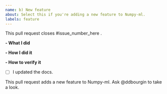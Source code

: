 ```yaml
---
name: b) New feature
about: Select this if you're adding a new feature to Numpy-ml.
labels: feature
---
```


<!--
Please make sure you've read and understood our contributing guidelines;
https://github.com/ddbourgin/numpy-ml/blob/master/contributing.md
-->

This pull request closes #issue_number_here .

**- What I did**

**- How I did it**

**- How to verify it**
<!-- 
You need a good justification for not 
including tests for the new feature you added. 
-->


- [ ] I updated the docs.

This pull request adds a new feature to Numpy-ml. Ask @ddbourgin to take a look.